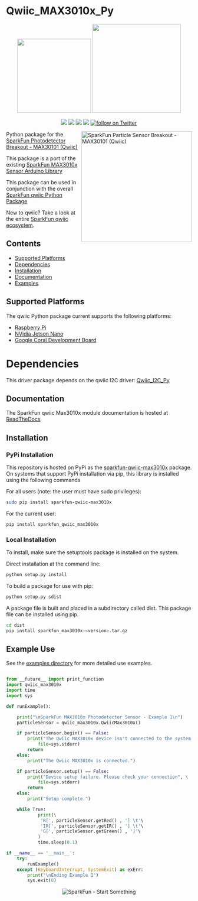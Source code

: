 Qwiic_MAX3010x_Py
===================

<p align="center">
   <img src="https://cdn.sparkfun.com/assets/custom_pages/2/7/2/qwiic-logo-registered.jpg"  width=200>  
   <img src="https://www.python.org/static/community_logos/python-logo-master-v3-TM.png"  width=240>   
</p>
<p align="center">
	<a href="https://pypi.org/project/sparkfun-qwiic-max3010x/" alt="Package">
		<img src="https://img.shields.io/pypi/pyversions/sparkfun_qwiic_max3010x.svg" /></a>
	<a href="https://github.com/sparkfun/Qwiic_MAX3010x_Py/issues" alt="Issues">
		<img src="https://img.shields.io/github/issues/sparkfun/Qwiic_MAX3010x_Py.svg" /></a>
	<a href="https://qwiic-max3010x-py.readthedocs.io/en/latest/index.html" alt="Documentation">
		<img src="https://readthedocs.org/projects/qwiic-max3010x-py/badge/?version=latest&style=flat" /></a>
	<a href="https://github.com/sparkfun/Qwiic_MAX3010x_Py/blob/master/LICENSE" alt="License">
		<img src="https://img.shields.io/badge/license-MIT-blue.svg" /></a>
	<a href="https://twitter.com/intent/follow?screen_name=sparkfun">
        	<img src="https://img.shields.io/twitter/follow/sparkfun.svg?style=social&logo=twitter"
           	 alt="follow on Twitter"></a>
	
</p>

<img src="https://cdn.sparkfun.com//assets/parts/1/5/3/3/8/16474-SparkFun_Particle_Sensor_Breakout_-_MAX30101__Qwiic_-01.jpg"  align="right" width=300 alt="SparkFun Particle Sensor Breakout - MAX30101 (Qwiic)">

Python package for the [SparkFun Photodetector Breakout - MAX30101 (Qwiic)](https://www.sparkfun.com/products/16474)

This package is a port of the existing [SparkFun MAX3010x Sensor Arduino Library](https://github.com/sparkfun/SparkFun_MAX3010x_Sensor_Library)

This package can be used in conjunction with the overall [SparkFun qwiic Python Package](https://github.com/sparkfun/Qwiic_Py)

New to qwiic? Take a look at the entire [SparkFun qwiic ecosystem](https://www.sparkfun.com/qwiic).

## Contents

* [Supported Platforms](#supported-platforms)
* [Dependencies](#dependencies)
* [Installation](#installation)
* [Documentation](#documentation)
* [Examples](#examples)

Supported Platforms
--------------------
The qwiic Python package current supports the following platforms:
* [Raspberry Pi](https://www.sparkfun.com/search/results?term=raspberry+pi)
* [NVidia Jetson Nano](https://www.sparkfun.com/products/15297)
* [Google Coral Development Board](https://www.sparkfun.com/products/15318)

Dependencies
================
This driver package depends on the qwiic I2C driver: 
[Qwiic_I2C_Py](https://github.com/sparkfun/Qwiic_I2C_Py)

Documentation
-------------
The SparkFun qwiic Max3010x module documentation is hosted at [ReadTheDocs](https://qwiic-max3010x-py.readthedocs.io/en/latest/index.html)

Installation
--------------

### PyPi Installation
This repository is hosted on PyPi as the [sparkfun-qwiic-max3010x](https://pypi.org/project/sparkfun-qwiic-max3010x/) package. On systems that support PyPi installation via pip, this library is installed using the following commands

For all users (note: the user must have sudo privileges):
```sh
sudo pip install sparkfun-qwiic-max3010x
```
For the current user:

```sh
pip install sparkfun_qwiic_max3010x
```

### Local Installation
To install, make sure the setuptools package is installed on the system.

Direct installation at the command line:
```sh
python setup.py install
```

To build a package for use with pip:
```sh
python setup.py sdist
 ```
A package file is built and placed in a subdirectory called dist. This package file can be installed using pip.
```sh
cd dist
pip install sparkfun_max3010x-<version>.tar.gz
```
  
Example Use
------------
See the [examples directory](#examples) for more detailed use examples.

```python

from __future__ import print_function
import qwiic_max3010x
import time
import sys

def runExample():

	print("\nSparkFun MAX3010x Photodetector Sensor - Example 1\n")
	particleSensor = qwiic_max3010x.QwiicMax3010x()

	if particleSensor.begin() == False:
		print("The Qwiic MAX3010x device isn't connected to the system. Please check your connection", \
			file=sys.stderr)
		return
	else:
		print("The Qwiic MAX3010x is connected.")

	if particleSensor.setup() == False:
		print("Device setup failure. Please check your connection", \
			file=sys.stderr)
		return
	else:
		print("Setup complete.")        

	while True:
			print(\
			 'R[', particleSensor.getRed() , '] \t'\
             'IR[', particleSensor.getIR() , '] \t'\
             'G[', particleSensor.getGreen() , ']'\
			)
			time.sleep(0.1)

if __name__ == '__main__':
	try:
		runExample()
	except (KeyboardInterrupt, SystemExit) as exErr:
		print("\nEnding Example 1")
		sys.exit(0)
```

<p align="center">
<img src="https://cdn.sparkfun.com/assets/custom_pages/3/3/4/dark-logo-red-flame.png" alt="SparkFun - Start Something">
</p>
